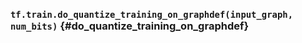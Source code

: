 ### `tf.train.do_quantize_training_on_graphdef(input_graph, num_bits)` {#do_quantize_training_on_graphdef}



